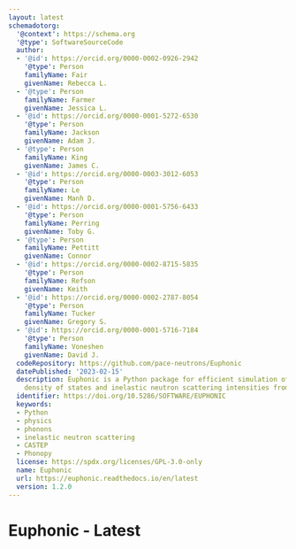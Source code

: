 ```yaml
---
layout: latest
schemadotorg:
  '@context': https://schema.org
  '@type': SoftwareSourceCode
  author:
  - '@id': https://orcid.org/0000-0002-0926-2942
    '@type': Person
    familyName: Fair
    givenName: Rebecca L.
  - '@type': Person
    familyName: Farmer
    givenName: Jessica L.
  - '@id': https://orcid.org/0000-0001-5272-6530
    '@type': Person
    familyName: Jackson
    givenName: Adam J.
  - '@type': Person
    familyName: King
    givenName: James C.
  - '@id': https://orcid.org/0000-0003-3012-6053
    '@type': Person
    familyName: Le
    givenName: Manh D.
  - '@id': https://orcid.org/0000-0001-5756-6433
    '@type': Person
    familyName: Perring
    givenName: Toby G.
  - '@type': Person
    familyName: Pettitt
    givenName: Connor
  - '@id': https://orcid.org/0000-0002-8715-5835
    '@type': Person
    familyName: Refson
    givenName: Keith
  - '@id': https://orcid.org/0000-0002-2787-8054
    '@type': Person
    familyName: Tucker
    givenName: Gregory S.
  - '@id': https://orcid.org/0000-0001-5716-7184
    '@type': Person
    familyName: Voneshen
    givenName: David J.
  codeRepository: https://github.com/pace-neutrons/Euphonic
  datePublished: '2023-02-15'
  description: Euphonic is a Python package for efficient simulation of phonon bandstructures,
    density of states and inelastic neutron scattering intensities from force constants
  identifier: https://doi.org/10.5286/SOFTWARE/EUPHONIC
  keywords:
  - Python
  - physics
  - phonons
  - inelastic neutron scattering
  - CASTEP
  - Phonopy
  license: https://spdx.org/licenses/GPL-3.0-only
  name: Euphonic
  url: https://euphonic.readthedocs.io/en/latest
  version: 1.2.0
---
```

# Euphonic - Latest
